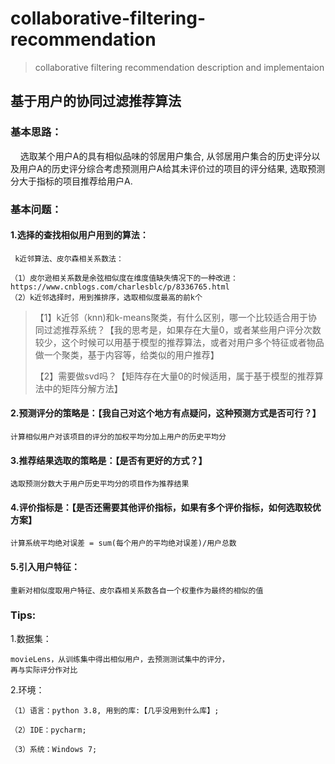 # collaborative-filtering-recommendation
> collaborative filtering recommendation description and implementaion

## 基于用户的协同过滤推荐算法
	
### 基本思路：

    选取某个用户A的具有相似品味的邻居用户集合, 从邻居用户集合的历史评分以及用户A的历史评分综合考虑预测用户A给其未评价过的项目的评分结果, 选取预测分大于指标的项目推荐给用户A.
### 基本问题：

#### 1.选择的查找相似用户用到的算法：

	 k近邻算法、皮尔森相关系数法：
	
	（1）皮尔逊相关系数是余弦相似度在维度值缺失情况下的一种改进：
	https://www.cnblogs.com/charlesblc/p/8336765.html
	（2）k近邻选择时，用到推排序，选取相似度最高的前k个

> 
>  【1】k近邻（knn)和k-means聚类，有什么区别，哪一个比较适合用于协同过滤推荐系统？【我的思考是，如果存在大量0，或者某些用户评分次数较少，这个时候可以用基于模型的推荐算法，或者对用户多个特征或者物品做一个聚类，基于内容等，给类似的用户推荐】
>  
>  【2】需要做svd吗？【矩阵存在大量0的时候适用，属于基于模型的推荐算法中的矩阵分解方法】
>  

#### 2.预测评分的策略是：【我自己对这个地方有点疑问，这种预测方式是否可行？】

	计算相似用户对该项目的评分的加权平均分加上用户的历史平均分

#### 3.推荐结果选取的策略是：【是否有更好的方式？】

	选取预测分数大于用户历史平均分的项目作为推荐结果

#### 4.评价指标是：【是否还需要其他评价指标，如果有多个评价指标，如何选取较优方案】

	计算系统平均绝对误差 = sum(每个用户的平均绝对误差)/用户总数

#### 5.引入用户特征：

	重新对相似度取用户特征、皮尔森相关系数各自一个权重作为最终的相似的值
	
### Tips:

1.数据集：

	movieLens，从训练集中得出相似用户，去预测测试集中的评分，
	再与实际评分作对比

2.环境：

	（1）语言：python 3.8, 用到的库:【几乎没用到什么库】;

	（2）IDE：pycharm;

	（3）系统：Windows 7;

